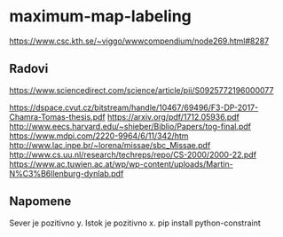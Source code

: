 # maximum-map-labeling

https://www.csc.kth.se/~viggo/wwwcompendium/node269.html#8287

## Radovi
https://www.sciencedirect.com/science/article/pii/S0925772196000077

https://dspace.cvut.cz/bitstream/handle/10467/69496/F3-DP-2017-Chamra-Tomas-thesis.pdf
https://arxiv.org/pdf/1712.05936.pdf
http://www.eecs.harvard.edu/~shieber/Biblio/Papers/tog-final.pdf
https://www.mdpi.com/2220-9964/6/11/342/htm
http://www.lac.inpe.br/~lorena/missae/sbc_Missae.pdf
http://www.cs.uu.nl/research/techreps/repo/CS-2000/2000-22.pdf
https://www.ac.tuwien.ac.at/wp/wp-content/uploads/Martin-N%C3%B6llenburg-dynlab.pdf


## Napomene

Sever je pozitivno y.
Istok je pozitivno x.
pip install python-constraint